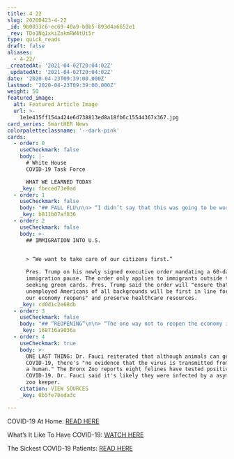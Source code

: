 ```yaml
---
title: 4 22
slug: 20200423-4-22
_id: 9b0033c6-ec69-40a9-b0b5-893d4a6652e1
_rev: TDo1Nq1xkiZakmRW4tUi5r
type: quick_reads
draft: false
aliases:
  - 4-22/
_createdAt: '2021-04-02T20:04:02Z'
_updatedAt: '2021-04-02T20:04:02Z'
date: '2020-04-23T09:39:00.000Z'
lastmod: '2020-04-23T09:39:00.000Z'
weight: 50
featured_image:
  alt: Featured Article Image
  url: >-
    1e1e415ff154a424e6d738813ed8a18fb6c15544367x367.jpg
card_series: SmartHER News
colorpaletteclassname: '--dark-pink'
cards:
  - order: 0
    useCheckmark: false
    body: |-
      # White House  
      COVID-19 Task Force

      WHAT WE LEARNED TODAY
    _key: fbeced73e0ad
  - order: 1
    useCheckmark: false
    body: "## FALL FLU\n\n> “I didn’t say that this was going to be worse; I said it’s going to be more difficult and potentially complicated.”  \n  \nCDC Dir. Robert Redfield clarifying his concerns about the U.S. dealing with both flu & COVID-19 in the fall.\_He reiterated the need for Americans to get the flu vaccine. Dr. Fauci added that he's convinced we'll have COVID-19 in the fall, but that we'll be better prepared to contain it."
    _key: b811b07af836
  - order: 2
    useCheckmark: false
    body: >-
      ## IMMIGRATION INTO U.S.


      > “We want to take care of our citizens first.”  
        
      Pres. Trump on his newly signed executive order mandating a 60-day
      immigration pause. The order only applies to immigrants outside the U.S.
      seeking green cards. Pres. Trump said the order will "ensure that
      unemployed Americans of all backgrounds will be first in line for jobs as
      our economy reopens" and preserve healthcare resources.
    _key: cd0d1c2e68db
  - order: 3
    useCheckmark: false
    body: "## “REOPENING”\n\n> “The one way not to reopen the economy is to have rebound that we can’t take care of.”  \n  \nDr. Fauci pleading with America's leaders (and the American public) to carefully consider their reopening plans, and advising them to proceed in a careful and measured way. He emphasized the speed will be different for each community, and if we don't use caution step-by-step, there's\_a greater likelihood of \"a rebound we can't take care of.\""
    _key: 168716a9036a
  - order: 4
    useCheckmark: true
    body: >-
      ONE LAST THING: Dr. Fauci reiterated that although animals can get
      COVID-19, there's "no evidence that the virus is transmitted from a pet to
      a human." The Bronx Zoo reports eight felines have tested positive for
      COVID-19. Dr. Fauci said it's likely they were infected by a asymptomatic
      zoo keeper.
    citation: VIEW SOURCES
    _key: 0b5fe78eda3c

---
```

COVID-19 At Home: [READ HERE](https://smarthernews.com/covid-at-home/)

What’s It Like To Have COVID-19: [WATCH HERE](https://smarthernews.com/article/what-is-it-like-to-have-covid-19/)

The Sickest COVID-19 Patients: [READ HERE](https://smarthernews.com/3-things-to-know-about-the-sickest-covid-19-patients/)